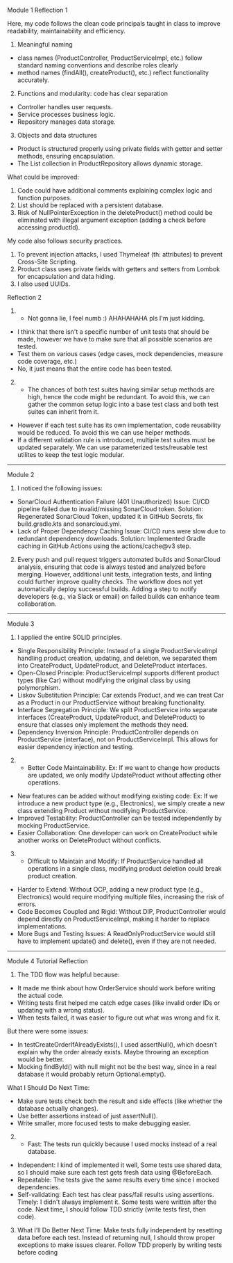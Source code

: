 Module 1
Reflection 1

Here, my code follows the clean code principals taught in class to improve readability, maintainability and efficiency.

1. Meaningful naming 
- class names (ProductController, ProductServiceImpl, etc.) follow standard naming conventions and describe roles clearly
- method names (findAll(), createProduct(), etc.) reflect functionality accurately.
2. Functions and modularity: code has clear separation 
- Controller handles user requests.
- Service processes business logic.
- Repository manages data storage.
3. Objects and data structures
- Product is structured properly using private fields with getter and setter methods, ensuring encapsulation.
- The List<Product> collection in ProductRepository allows dynamic storage.

What could be improved:
1. Code could have additional comments explaining complex logic and function purposes.
2. List<Product> should be replaced with a persistent database.
3. Risk of NullPointerException in the deleteProduct() method could be eliminated with illegal argument exception (adding a check before accessing productId).

My code also follows security practices.
1. To prevent injection attacks, I used Thymeleaf (th: attributes) to prevent Cross-Site Scripting.
2. Product class uses private fields with getters and setters from Lombok for encapsulation and data hiding.
3. I also used UUIDs.

Reflection 2
1. - Not gonna lie, I feel numb :) AHAHAHAHA pls I'm just kidding.
- I think that there isn't a specific number of unit tests that should be made, however we have to make sure that all possible scenarios are tested.
- Test them on various cases (edge cases, mock dependencies, measure code coverage, etc.)
- No, it just means that the entire code has been tested.

2. - The chances of both test suites having similar setup methods are high, hence the code might be redundant. To avoid this, we can gather the common setup logic into a base test class and both test suites can inherit from it.
- However if each test suite has its own implementation, code reusability would be reduced. To avoid this we can use helper methods.
- If a different validation rule is introduced, multiple test suites must be updated separately. We can use parameterized tests/reusable test utilites to keep the test logic modular.

----------------------------------------------------------------------------------------------------------------------------------------------------------------------
Module 2
1. I noticed the following issues:
- SonarCloud Authentication Failure (401 Unauthorized)
Issue: CI/CD pipeline failed due to invalid/missing SonarCloud token.
Solution: Regenerated SonarCloud Token, updated it in GitHub Secrets, fix build.gradle.kts and sonarcloud.yml.
- Lack of Proper Dependency Caching
Issue: CI/CD runs were slow due to redundant dependency downloads.
Solution: Implemented Gradle caching in GitHub Actions using the actions/cache@v3 step.

2. Every push and pull request triggers automated builds and SonarCloud analysis, ensuring that code is always tested and analyzed before merging. However, additional unit tests, integration tests, and linting could further improve quality checks.
   The workflow does not yet automatically deploy successful builds. Adding a step to notify developers (e.g., via Slack or email) on failed builds can enhance team collaboration.
----------------------------------------------------------------------------------------------------------------------------------------------------------------------
Module 3
1. I applied the entire SOLID principles.
- Single Responsibility Principle:  Instead of a single ProductServiceImpl handling product creation, updating, and deletion, we separated them into CreateProduct, UpdateProduct, and DeleteProduct interfaces.
- Open-Closed Principle: ProductServiceImpl supports different product types (like Car) without modifying the original class by using polymorphism.
- Liskov Substitution Principle: Car extends Product, and we can treat Car as a Product in our ProductService without breaking functionality.
- Interface Segregation Principle: We split ProductService into separate interfaces (CreateProduct, UpdateProduct, and DeleteProduct) to ensure that classes only implement the methods they need.
- Dependency Inversion Principle: ProductController depends on ProductService (interface), not on ProductServiceImpl. This allows for easier dependency injection and testing.

2. - Better Code Maintainability. Ex: If we want to change how products are updated, we only modify UpdateProduct without affecting other operations.
- New features can be added without modifying existing code: Ex: If we introduce a new product type (e.g., Electronics), we simply create a new class extending Product without modifying ProductService.
- Improved Testability: ProductController can be tested independently by mocking ProductService.
- Easier Collaboration: One developer can work on CreateProduct while another works on DeleteProduct without conflicts.

3. - Difficult to Maintain and Modify: If ProductService handled all operations in a single class, modifying product deletion could break product creation.
- Harder to Extend: Without OCP, adding a new product type (e.g., Electronics) would require modifying multiple files, increasing the risk of errors.
- Code Becomes Coupled and Rigid: Without DIP, ProductController would depend directly on ProductServiceImpl, making it harder to replace implementations.
- More Bugs and Testing Issues: A ReadOnlyProductService would still have to implement update() and delete(), even if they are not needed.
----------------------------------------------------------------------------------------------------------------------------------------------------------------------
Module 4
Tutorial Reflection
1. The TDD flow was helpful because:
- It made me think about how OrderService should work before writing the actual code.
- Writing tests first helped me catch edge cases (like invalid order IDs or updating with a wrong status).
- When tests failed, it was easier to figure out what was wrong and fix it.

But there were some issues:
- In testCreateOrderIfAlreadyExists(), I used assertNull(), which doesn’t explain why the order already exists. Maybe throwing an exception would be better.
- Mocking findById() with null might not be the best way, since in a real database it would probably return Optional.empty().

What I Should Do Next Time:
- Make sure tests check both the result and side effects (like whether the database actually changes).
- Use better assertions instead of just assertNull().
- Write smaller, more focused tests to make debugging easier.

2. - Fast: The tests run quickly because I used mocks instead of a real database.
- Independent: I kind of implemented it well, Some tests use shared data, so I should make sure each test gets fresh data using @BeforeEach.
- Repeatable: The tests give the same results every time since I mocked dependencies.
- Self-validating: Each test has clear pass/fail results using assertions.
Timely: I didn't always implement it. Some tests were written after the code. Next time, I should follow TDD strictly (write tests first, then code).

3. What I’ll Do Better Next Time:
   Make tests fully independent by resetting data before each test.
   Instead of returning null, I should throw proper exceptions to make issues clearer.
   Follow TDD properly by writing tests before coding